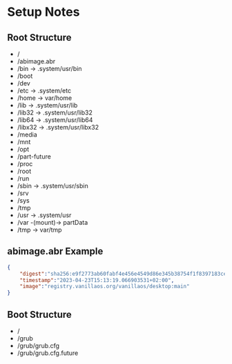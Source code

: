 # Setup Notes

## Root Structure

- /
- /abimage.abr
- /bin -> .system/usr/bin
- /boot
- /dev
- /etc -> .system/etc
- /home -> var/home
- /lib -> .system/usr/lib
- /lib32 -> .system/usr/lib32
- /lib64 -> .system/usr/lib64
- /libx32 -> .system/usr/libx32
- /media
- /mnt
- /opt
- /part-future
- /proc
- /root
- /run
- /sbin -> .system/usr/sbin
- /srv
- /sys
- /tmp
- /usr -> .system/usr
- /var -(mount)-> partData
- /tmp -> var/tmp

## abimage.abr Example

```json
{
    "digest":"sha256:e9f2773ab60fabf4e456e4549d86e345b38754f1f8397183ce4dc28d52bab66e",
    "timestamp":"2023-04-23T15:13:19.066903531+02:00",
    "image":"registry.vanillaos.org/vanillaos/desktop:main"
}
```

## Boot Structure

- /
- /grub
- /grub/grub.cfg
- /grub/grub.cfg.future
